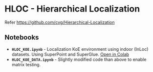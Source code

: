 # HLOC - Hierarchical Localization

Refer https://github.com/cvg/Hierarchical-Localization

## Notebooks

- **`HLOC_KOE.ipynb`** - Localization KoE environment using indoor (InLoc) datasets. Using SuperPoint and SuperGlue. [Open in Colab](https://colab.research.google.com/github/KOE-Wayfind/HLOC/blob/main/HLOC_KOE.ipynb)
- **`HLOC_KOE_DATA.ipynb`** - Slightly modified code than above to enable matrix testing.
